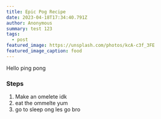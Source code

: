 ```yaml
---
title: Epic Pog Recipe
date: 2023-04-18T17:34:40.791Z
author: Anonymous
summary: test 123
tags:
  - post
featured_image: https://unsplash.com/photos/kcA-c3f_3FE
featured_image_caption: food
---
```

H﻿ello ping pong



### S﻿teps

1. M﻿ake an omelete idk
2. e﻿at the ommelte yum
3. g﻿o to sleep ong les go bro